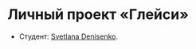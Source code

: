 # Личный проект «Глейси»

* Студент: [Svetlana Denisenko](https://up.htmlacademy.ru/htmlcss/22/user/843601).
